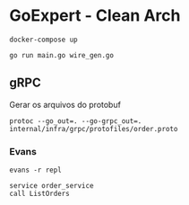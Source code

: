 # GoExpert - Clean Arch

```shell
docker-compose up  
```

```shell
go run main.go wire_gen.go     
```

## gRPC

Gerar os arquivos do protobuf
```shell
protoc --go_out=. --go-grpc_out=. internal/infra/grpc/protofiles/order.proto
```

### Evans
```shell
evans -r repl
```
```
service order_service
call ListOrders
```